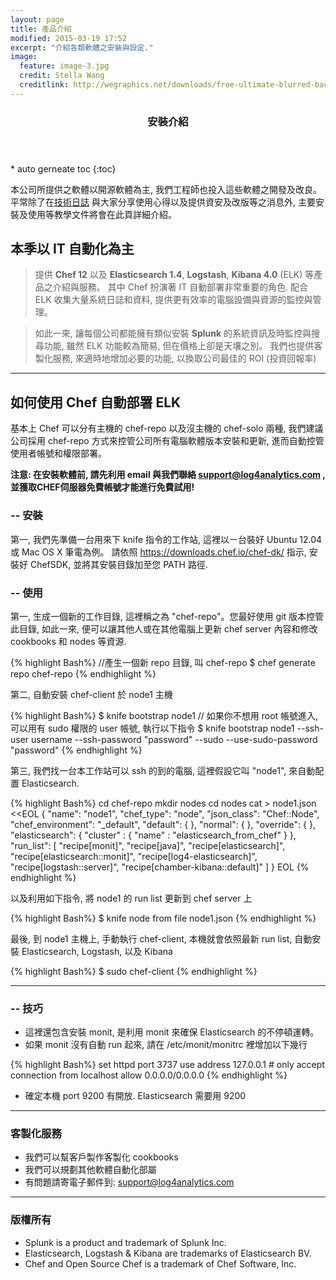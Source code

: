 ```yaml
---
layout: page
title: 產品介紹
modified: 2015-03-19 17:52
excerpt: "介紹各類軟體之安裝與設定."
image:
  feature: image-3.jpg
  credit: Stella Wang
  creditlink: http://wegraphics.net/downloads/free-ultimate-blurred-background-pack/
---
```


<section id="table-of-contents" class="toc">
  <header>
    <h3>安裝介紹</h3>
  </header>
<div id="drawer" markdown="1">
* auto gerneate toc
{:toc}
</div>
</section><!-- /#table-of-contents -->

本公司所提供之軟體以開源軟體為主, 我們工程師也投入這些軟體之開發及改良。 平常除了在[技術日誌](/posts/)
與大家分享使用心得以及提供資安及改版等之消息外, 主要安裝及使用等教學文件將會在此頁詳細介紹。


## 本季以 IT 自動化為主
> 提供 **Chef 12** 以及 **Elasticsearch 1.4**, **Logstash**, **Kibana 4.0** (ELK)
等產品之介紹與服務。 其中 Chef 扮演著 IT 自動部署非常重要的角色. 配合 ELK 收集大量系統日誌和資料,
提供更有效率的電腦設備與資源的監控與管理。

> 如此一來, 讓每個公司都能擁有類似安裝 **Splunk** 的系統資訊及時監控與搜尋功能,
雖然 ELK 功能較為簡易, 但在價格上卻是天壤之別。
我們也提供客製化服務, 來適時地增加必要的功能, 以換取公司最佳的 ROI (投資回報率)

---

## 如何使用 Chef 自動部署 ELK

基本上 Chef 可以分有主機的 chef-repo 以及沒主機的 chef-solo 兩種, 我們建議公司採用 chef-repo
方式來控管公司所有電腦軟體版本安裝和更新, 進而自動控管使用者帳號和權限部署。

**注意: 在安裝軟體前, 請先利用 email 與我們聯絡 <a href="mailto:support@log4analytics.com"> support@log4analytics.com </a> , 並獲取CHEF伺服器免費帳號才能進行免費試用!**

### -- 安裝

第一, 我們先準備一台用來下 knife 指令的工作站, 這裡以ㄧ台裝好 Ubuntu 12.04 或 Mac OS X 筆電為例。
請依照 <a href="https://downloads.chef.io/chef-dk/"> https://downloads.chef.io/chef-dk/ </a> 指示, 安裝好 ChefSDK, 並將其安裝目錄加至您 PATH
路徑.

### -- 使用

第一, 生成一個新的工作目錄, 這裡稱之為 "chef-repo"。您最好使用 git 版本控管此目錄, 如此一來,
便可以讓其他人或在其他電腦上更新 chef server 內容和修改 cookbooks 和 nodes 等資源.

{% highlight Bash%}
//產生一個新 repo 目錄, 叫 chef-repo
$ chef generate repo chef-repo
{% endhighlight %}

第二, 自動安裝 chef-client 於 node1 主機

{% highlight Bash%}
$ knife bootstrap node1
// 如果你不想用 root 帳號進入, 可以用有 sudo 權限的 user 帳號, 執行以下指令
$ knife bootstrap node1 --ssh-user username --ssh-password "password" --sudo --use-sudo-password "password"
{% endhighlight %}

第三, 我們找一台本工作站可以 ssh 的到的電腦, 這裡假設它叫 "node1", 來自動配置 Elasticsearch.

{% highlight Bash%}
cd chef-repo
mkdir nodes
cd nodes
cat > node1.json <<EOL
{ "name": "node1",
"chef_type": "node",
"json_class": "Chef::Node",
"chef_environment": "_default",
"default": {
  },
  "normal": {
    },
    "override": {
      },
      "elasticsearch": {
        "cluster" : { "name" : "elasticsearch_from_chef" }
        },
        "run_list": [
        "recipe[monit]",
        "recipe[java]",
        "recipe[elasticsearch]",
        "recipe[elasticsearch::monit]",
        "recipe[log4-elasticsearch]",
        "recipe[logstash::server]",
        "recipe[chamber-kibana::default]"
        ]
      }
EOL
{% endhighlight %}

以及利用如下指令, 將 node1 的 run list 更新到 chef server 上

{% highlight Bash%}
$ knife node from file node1.json
{% endhighlight %}

最後, 到 node1 主機上, 手動執行 chef-client, 本機就會依照最新 run list, 自動安裝 Elasticsearch, Logstash, 以及 Kibana

{% highlight Bash%}
$ sudo chef-client
{% endhighlight %}

---

### -- 技巧

* 這裡還包含安裝 monit, 是利用 monit 來確保 Elasticsearch 的不停頓運轉。
* 如果 monit 沒有自動 run 起來, 請在 /etc/monit/monitrc 裡增加以下幾行

{% highlight Bash%}
set httpd port 3737
      use address 127.0.0.1  # only accept connection from localhost
      allow 0.0.0.0/0.0.0.0
{% endhighlight %}


* 確定本機 port 9200 有開放. Elasticsearch 需要用 9200

---

### 客製化服務

* 我們可以幫客戶製作客製化 cookbooks
* 我們可以規劃其他軟體自動化部屬
* 有問題請寄電子郵件到: <a href="mailto:support@log4analytics.com">support@log4analytics.com

---

### 版權所有

* Splunk is a product and trademark of Splunk Inc.
* Elasticsearch, Logstash & Kibana are trademarks of Elasticsearch BV.
* Chef and Open Source Chef is a trademark of Chef Software, Inc.
